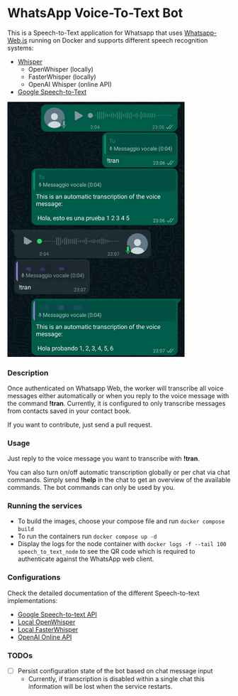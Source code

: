 # WhatsApp Voice-To-Text Bot

This is a Speech-to-Text application for Whatsapp that
uses [Whatsapp-Web.js](https://github.com/pedroslopez/whatsapp-web.js) running on Docker and supports different speech
recognition systems:

- [Whisper](https://github.com/openai/whisper)
    - OpenWhisper (locally)
    - FasterWhisper (locally)
    - OpenAI Whisper (online API)
- [Google Speech-to-Text](https://cloud.google.com/speech-to-text)

<p>
  <img src="https://github.com/altbert/Whatsapp_speech_to_text/raw/main/media/Screenshot.jpg" width="400" title="Example">
</p>

### Description

Once authenticated on Whatsapp Web, the worker will transcribe all voice messages either automatically or when you reply
to the voice message with the command **!tran**. Currently, it is configured to only transcribe messages from contacts
saved in
your contact book.

If you want to contribute, just send a pull request.

### Usage

Just reply to the voice message you want to transcribe with **!tran**.

You can also turn on/off automatic transcription globally or per chat via chat commands.
Simply send **!help** in the chat to get an overview of the available commands. The bot commands can only be used by
you.

### Running the services

- To build the images, choose your compose file and run ```docker compose build```
- To run the containers run ```docker compose up -d```
- Display the logs for the node container with ```docker logs -f --tail 100 speech_to_text_node``` to see the QR code
  which is required to authenticate against the WhatsApp web client.

### Configurations

Check the detailed documentation of the different Speech-to-text implementations:

- [Google Speech-to-text API](./speech_google.md)
- [Local OpenWhisper](./speech_open-whisper.md)
- [Local FasterWhisper](./speech_faster-whisper.md)
- [OpenAI Online API](./speech_openai-online-api.md)

### TODOs

- [ ] Persist configuration state of the bot based on chat message input
    - Currently, if transcription is disabled within a single chat this information will be lost when the service
      restarts.